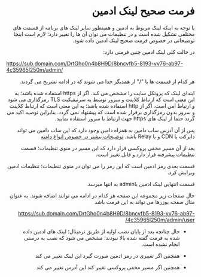 
<div dir="rtl">


# فرمت صحیح لینک ادمین
یا توجه به اینکه لینک مربوط به ادمین و همینطور سایر لینک های برنامه از قسمت های مختلفی تشکیل شده است و در تنظیمات می توان آن ها را تغییر دارد؛ لازم است اینجا توضیحاتی در خصوص فرمت صحیح لینک ادمین داده شود.

در حالت کلی لینک ادمین چنین فرمتی دارد:
</div>

https://sub.domain.com/DrtGho0n4b8H9D/8bncvfb5-8193-vv76-ab97-4c35965l250m/admin/

<div dir="rtl">

هر کدام از قسمت ها با "/" از همدیگر جدا می شوند که در ادامه تشریح می گردند.

ابتدای لینک که پروتکل سایت را مشخص می کند. اگر از https  استفاده شده باشد؛ به این معنی است که ارتباط کلاینت و سرور توسط یه سرتیفیکیت TLS رمزگذاری می شود و ارتباط امن است. اگر از http استفاده شده باشد؛ به این معنی است که ارتباط کلاینت و سرور بدون رمزگذاری برقرار شده است که پیشنهاد نمی گردد. بنابراین توصیه اکید می گردد حتما از لینک های https جهت ارتباط با سرور استفاده نمایید.

پس از آن آدرس ساب دامین به همراه دامین وجود دارد که این ساب دامین می تواند دایرکت یا CDN و یا Relay باشد. [توضیحات بیشتر در خصوص انواع دامنه](https://github.com/hiddify/hiddify-config/wiki/%D8%A7%D9%86%D9%88%D8%A7%D8%B9-%D8%AF%D8%A7%D9%85%D9%86%D9%87-%D9%88-%D9%86%D8%AD%D9%88%D9%87-%D8%AB%D8%A8%D8%AA-%E2%80%8C%D8%A2%D9%86%E2%80%8C%D9%87%D8%A7)

بعد از آن مسیر مخفی پروکسی قرار دارد که این مسیر در منوی تنظیمات؛ قسمت تنظیمات پیشرفته قرار دارد و قابل تغییر است.

قسمت بعدی رمز ادمین است که این رمز را می توان در منوی تنظیمات؛ تنظیمات ادمین ویرایش کرد.

قسمت انتهایی لینک ادمین باadmin به انتها میرسد.

حال صفحات زیر مجموعه این صفحه هر کدام در ادامه می توانند اضافه شوند. به عنوان مثال صفحه یوزرها می تواند به این فرمت باشد

</div>

<div dir="rtl">

https://sub.domain.com/DrtGho0n4b8H9D/8bncvfb5-8193-vv76-ab97-4c35965l250m/admin/user/

* حال چنانچه بعد از پایان نصب اولیه از طریق ترمینال؛ لینک های ادمین داده شده به فرمت گفته شده بالا نبودند؛ مشخص می شود که نصب به درستی انجام نشده است.
* همچنین اگر تغییری در رمز ادمین صورت گیرد این لینک تغییر می کند

* همچنین اگر مسیر مخفی پروکسی تغییر کند این آدرس تغییر می کند

</div>